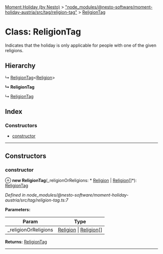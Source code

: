 [Moment Holiday (by Nesto)](../README.md) > ["node_modules/@nesto-software/moment-holiday-austria/src/tag/religion-tag"](../modules/_node_modules__nesto_software_moment_holiday_austria_src_tag_religion_tag_.md) > [ReligionTag](../classes/_node_modules__nesto_software_moment_holiday_austria_src_tag_religion_tag_.religiontag.md)

# Class: ReligionTag

Indicates that the holiday is only applicable for people with one of the given religions.

## Hierarchy

↳  [ReligionTag](_node_modules__nesto_software_moment_holiday_austria_src_tag_religion_tag_.religiontag.md)<[Religion](../enums/_node_modules__nesto_software_moment_holiday_austria_src_tag_religion_tag_.religion.md)>

**↳ ReligionTag**

↳  [ReligionTag](_node_modules__nesto_software_moment_holiday_austria_src_tag_religion_tag_.religiontag.md)

## Index

### Constructors

* [constructor](_node_modules__nesto_software_moment_holiday_austria_src_tag_religion_tag_.religiontag.md#constructor)

---

## Constructors

<a id="constructor"></a>

###  constructor

⊕ **new ReligionTag**(_religionOrReligions: * [Religion](../enums/_node_modules__nesto_software_moment_holiday_austria_src_tag_religion_tag_.religion.md) &#124; [Religion](../enums/_node_modules__nesto_software_moment_holiday_austria_src_tag_religion_tag_.religion.md)[]*): [ReligionTag](_node_modules__nesto_software_moment_holiday_austria_src_tag_religion_tag_.religiontag.md)

*Defined in node_modules/@nesto-software/moment-holiday-austria/src/tag/religion-tag.ts:7*

**Parameters:**

| Param | Type |
| ------ | ------ |
| _religionOrReligions |  [Religion](../enums/_node_modules__nesto_software_moment_holiday_austria_src_tag_religion_tag_.religion.md) &#124; [Religion](../enums/_node_modules__nesto_software_moment_holiday_austria_src_tag_religion_tag_.religion.md)[]|

**Returns:** [ReligionTag](_node_modules__nesto_software_moment_holiday_austria_src_tag_religion_tag_.religiontag.md)

___

